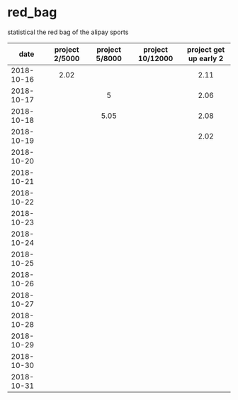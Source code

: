 # red_bag
statistical the red bag of the alipay sports



| date              | project 2/5000 |  project 5/8000  | project 10/12000   |  project get up early 2 |
| --------          | :-----:       | :----:           | :----:             |      :----:     |
| 2018-10-16        |    2.02       |                  |                    |      2.11       |
| 2018-10-17        |               |  5               |                    |      2.06       |
| 2018-10-18        |               |  5.05            |                    |      2.08       |
| 2018-10-19        |               |                  |                    |      2.02       |
| 2018-10-20        |               |                  |                    |                 |
| 2018-10-21        |               |                  |                    |                 |
| 2018-10-22        |               |                  |                    |                 |
| 2018-10-23        |               |                  |                    |                 |
| 2018-10-24        |               |                  |                    |                 |
| 2018-10-25        |               |                  |                    |                 |
| 2018-10-26        |               |                  |                    |                 |
| 2018-10-27        |               |                  |                    |                 |
| 2018-10-28        |               |                  |                    |                 |
| 2018-10-29        |               |                  |                    |                 |
| 2018-10-30        |               |                  |                    |                 |
| 2018-10-31        |               |                  |                    |                 |

